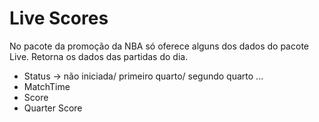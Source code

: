 # Live Scores

No pacote da promoção da NBA só oferece alguns dos dados do pacote Live. Retorna os dados das partidas do dia.

- Status -> não iniciada/ primeiro quarto/ segundo quarto ...
- MatchTime
- Score
- Quarter Score
